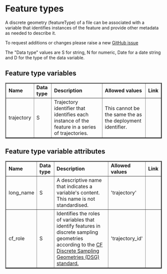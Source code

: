# Feature types

A discrete geometry (featureType) of a file can be associated with a variable that identifies instances of the feature and provide other metadata as needed to describe it. 

To request additions or changes please raise a new [GitHub issue](https://github.com/I-Ocean/common-metadata/issues/new)

The "Data type" values are S for string, N for numeric, Date for a date string and D for the type of the data variable.

Feature type variables
----------------------

<table border="2" cellpadding="5"> 
<tr><td><strong>Name</strong></td><td><strong>Data type</strong></td><td><strong>Description</strong></td><td><strong>Allowed values</strong></td><td><strong>Link</strong></td></tr> 
<tr><td>trajectory</td><td>S</td><td>Trajectory identifier that identifies each instance of the feature in a series of trajectories.</td><td> This cannot be the same the as the deployment identifier.</td><td>&nbsp;</td></tr> 
</table> 


Feature type variable attributes
--------------------------------

<table border="2" cellpadding="5"> 
<tr><td><strong>Name</strong></td><td><strong>Data type</strong></td><td><strong>Description</strong></td><td><strong>Allowed values</strong></td><td><strong>Link</strong></td></tr> 
<tr><td>long_name</td><td>S</td><td>A descriptive name that indicates a variable's content. This name is not standardised.</td><td>'trajectory'</td><td>&nbsp;</td></tr> 
<tr><td>cf_role</td><td>S</td><td>Identifies the roles of variables that identify features in discrete sampling geometries according to the <a href='http://cfconventions.org/Data/cf-conventions/cf-conventions-1.7/cf-conventions.html#discrete-sampling-geometries'>CF Discrete Sampling Geometries (DSG) standard.</td><td>'trajectory_id'</td><td>&nbsp;</td></tr> 
</table>
